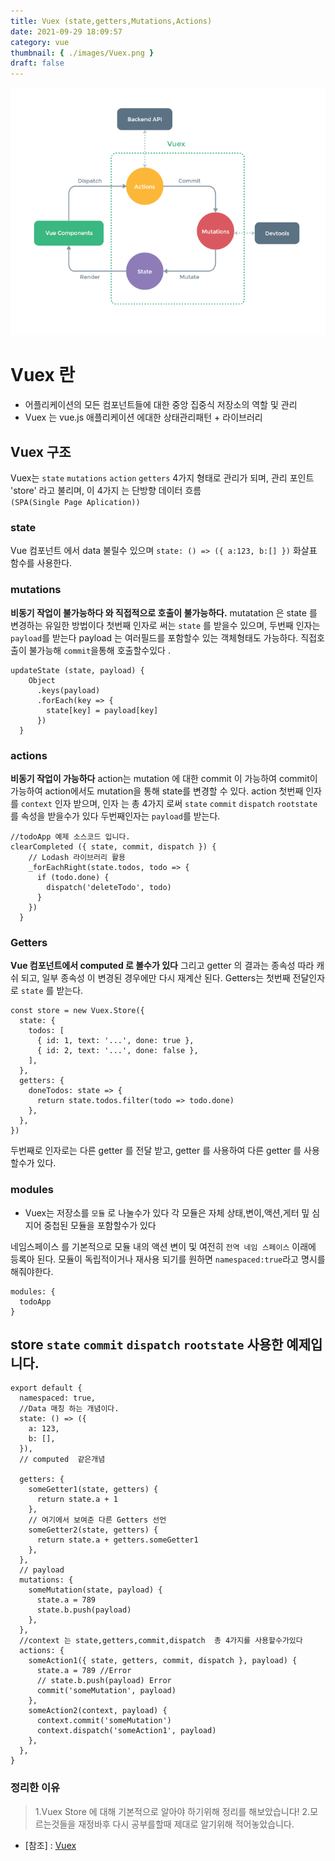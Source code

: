 ```yaml
---
title: Vuex (state,getters,Mutations,Actions)
date: 2021-09-29 18:09:57
category: vue
thumbnail: { ./images/Vuex.png }
draft: false
---
```


![Vuex](./images/Vuex.png)

# Vuex 란

- 어플리케이션의 모든 컴포넌트들에 대한 중앙 집중식 저장소의 역할 및 관리
- Vuex 는 vue.js 애플리케이션 에대한 상태관리패턴 + 라이브러리

## Vuex 구조

Vuex는 `state` `mutations` `action` `getters` 4가지 형태로 관리가 되며,
관리 포인트 'store' 라고 불리며, 이 4가지 는 단방향 데이터 흐름  
 `(SPA(Single Page Aplication))`

### state

Vue 컴포넌트 에서 data 불릴수 있으며 `state: () => ({ a:123, b:[] })` 화살표 함수를 사용한다.

### mutations

**비동기 작업이 불가능하다 와 직접적으로 호출이 불가능하다.** mutatation 은 state 를 변경하는 유일한 방법이다 첫번째 인자로 써는
`state` 를 받을수 있으며, 두번째 인자는 `payload`를 받는다 payload 는 여러필드를 포함할수 있는
객체형태도 가능하다. 직접호출이 불가능해 `commit`을통해 호출할수있다 .

```tsx
updateState (state, payload) {
    Object
      .keys(payload)
      .forEach(key => {
        state[key] = payload[key]
      })
  }
```

### actions

**비동기 작업이 가능하다** action는 mutation 에 대한 commit 이 가능하여
commit이 가능하여 action에서도 mutation을 통해 state를 변경할 수 있다.
action 첫번째 인자를 `context` 인자 받으며, 인자 는 총 4가지 로써 `state` `commit` `dispatch` `rootstate`
를 속성을 받을수가 있다 두번째인자는 `payload`를 받는다.

```tsx
//todoApp 예제 소스코드 입니다.
clearCompleted ({ state, commit, dispatch }) {
    // Lodash 라이브러리 활용
    _forEachRight(state.todos, todo => {
      if (todo.done) {
        dispatch('deleteTodo', todo)
      }
    })
  }
```

### Getters

**Vue 컴포넌트에서 computed 로 볼수가 있다** 그리고 getter 의 결과는 종속성 따라 캐쉬 되고,
일부 종속성 이 변경된 경우에만 다시 재계산 된다. Getters는 첫번째 전달인자로 `state` 를 받는다.

```tsx
const store = new Vuex.Store({
  state: {
    todos: [
      { id: 1, text: '...', done: true },
      { id: 2, text: '...', done: false },
    ],
  },
  getters: {
    doneTodos: state => {
      return state.todos.filter(todo => todo.done)
    },
  },
})
```

두번째로 인자로는 다른 getter 를 전달 받고, getter 를 사용하여 다른 getter 를 사용할수가 있다.

### modules

- Vuex는 저장소를 `모듈` 로 나눌수가 있다 각 모듈은 자체 상태,변이,액션,게터 밒 심지어 중첩된 모듈을 포함할수가 있다

네임스페이스 를 기본적으로 모듈 내의 액션 변이 및 여전히 `전역 네임 스페이스` 이래에 등록아 된다.
모듈이 독립적이거나 재사용 되기를 원하면 `namespaced:true`라고 명시를 해줘야한다.

```tsx
modules: {
  todoApp
}
```

## store `state` `commit` `dispatch` `rootstate` 사용한 예제입니다.

```tsx
export default {
  namespaced: true,
  //Data 매칭 하는 개념이다.
  state: () => ({
    a: 123,
    b: [],
  }),
  // computed  같은개념

  getters: {
    someGetter1(state, getters) {
      return state.a + 1
    },
    // 여기에서 보여준 다른 Getters 선언
    someGetter2(state, getters) {
      return state.a + getters.someGetter1
    },
  },
  // payload
  mutations: {
    someMutation(state, payload) {
      state.a = 789
      state.b.push(payload)
    },
  },
  //context 는 state,getters,commit,dispatch  총 4가지를 사용할수가있다
  actions: {
    someAction1({ state, getters, commit, dispatch }, payload) {
      state.a = 789 //Error
      // state.b.push(payload) Error
      commit('someMutation', payload)
    },
    someAction2(context, payload) {
      context.commit('someMutation')
      context.dispatch('someAction1', payload)
    },
  },
}
```

### 정리한 이유

> 1.Vuex Store 에 대해 기본적으로 알아야 하기위해 정리를 해보았습니다! 2.모르는것들을 재정바후 다시 공부를할때 제대로 알기위해 적어놓았습니다.

- [참조] : [Vuex](https://vuex.vuejs.org/kr/guide/getters.html)
